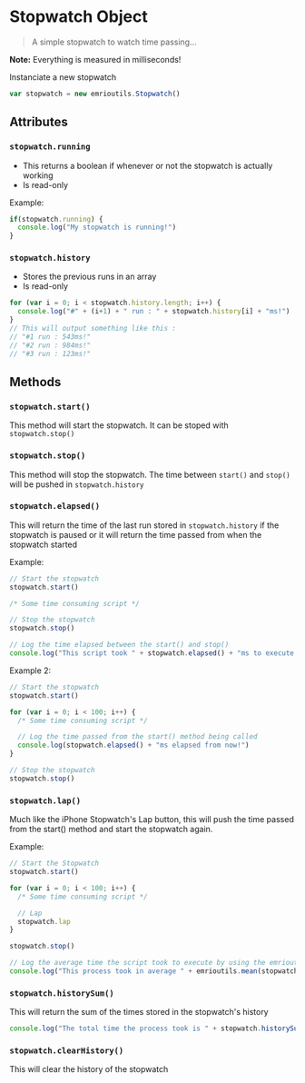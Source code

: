 # Stopwatch Object

> A simple stopwatch to watch time passing...

**Note:** Everything is measured in milliseconds!

Instanciate a new stopwatch

```js
var stopwatch = new emrioutils.Stopwatch()
```

## Attributes

### `stopwatch.running`

* This returns a boolean if whenever or not the stopwatch is actually working
* Is read-only

Example:

```js
if(stopwatch.running) {
  console.log("My stopwatch is running!")
}
```

### `stopwatch.history`

* Stores the previous runs in an array
* Is read-only

```js
for (var i = 0; i < stopwatch.history.length; i++) {
  console.log("#" + (i+1) + " run : " + stopwatch.history[i] + "ms!")
}
// This will output something like this :
// "#1 run : 543ms!"
// "#2 run : 984ms!"
// "#3 run : 123ms!"
```

## Methods

### `stopwatch.start()`

This method will start the stopwatch. It can be stoped with `stopwatch.stop()`

### `stopwatch.stop()`

This method will stop the stopwatch. The time between `start()` and `stop()` will be pushed in `stopwatch.history`

### `stopwatch.elapsed()`

This will return the time of the last run stored in `stopwatch.history` if the stopwatch is paused or it will return the time passed from when the stopwatch started

Example:

```js
// Start the stopwatch
stopwatch.start()

/* Some time consuming script */

// Stop the stopwatch
stopwatch.stop()

// Log the time elapsed between the start() and stop()
console.log("This script took " + stopwatch.elapsed() + "ms to execute!")
```

Example 2:

```js
// Start the stopwatch
stopwatch.start()

for (var i = 0; i < 100; i++) {
  /* Some time consuming script */

  // Log the time passed from the start() method being called
  console.log(stopwatch.elapsed() + "ms elapsed from now!")
}

// Stop the stopwatch
stopwatch.stop()
```

### `stopwatch.lap()`

Much like the iPhone Stopwatch's Lap button, this will push the time passed from the start() method and start the stopwatch again.

Example:

```js
// Start the Stopwatch
stopwatch.start()

for (var i = 0; i < 100; i++) {
  /* Some time consuming script */

  // Lap
  stopwatch.lap
}

stopwatch.stop()

// Log the average time the script took to execute by using the emrioutils.mean() function
console.log("This process took in average " + emrioutils.mean(stopwatch.history) + "ms!")
```

### `stopwatch.historySum()`

This will return the sum of the times stored in the stopwatch's history

```js
console.log("The total time the process took is " + stopwatch.historySum() + "ms!")
```

### `stopwatch.clearHistory()`

This will clear the history of the stopwatch
